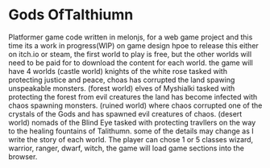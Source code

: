 # Gods OfTalthiumn
Platformer game code written in melonjs, for a web game project and this time its a work in progress(WIP) on game design hpoe to release this either on itch.io or steam, the first world to play is free, but the other worlds will need to be paid for to download the content for each world.
the game will have 4 worlds 
(castle world) knights of the white rose tasked with protecting justice and peace, choas has corrupted the land spawing unspeakable monsters.
(forest world) elves of Myshialki tasked with protecting the forest from evil creatures the land has become infected with chaos spawning monsters.
(ruined world) where chaos corrupted one of the crystals of the Gods and has spawned evil creatures of chaos.
(desert world) nomads of the Blind Eye tasked with protecting travllers on the way to the healing fountains of Talithumn.
some of the details may change as I write the story of each world. 
The player can chose 1 or 5 classes wizard, warrior, ranger, dwarf, witch, the game will load game sections into the browser.
